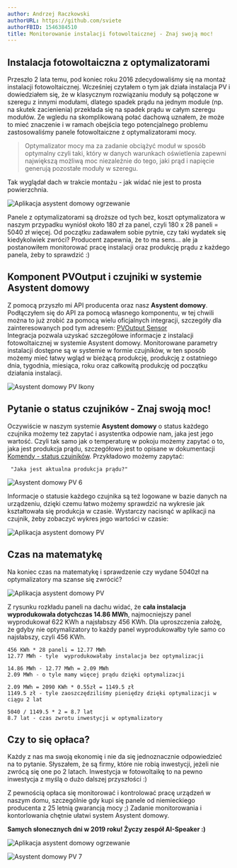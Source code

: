 ```yaml
---
author: Andrzej Raczkowski
authorURL: https://github.com/sviete
authorFBID: 1546384510
title: Monitorowanie instalacji fotowoltaicznej - Znaj swoją moc!
---
```


## Instalacja fotowoltaiczna z optymalizatorami


Przeszło 2 lata temu, pod koniec roku 2016 zdecydowaliśmy się na montaż instalacji fotowoltaicznej. Wcześniej czytałem o tym jak działa instalacja PV i dowiedziałem się, że w klasycznym rozwiązaniu moduły są połączone w szeregu z innymi modułami, dlatego spadek prądu na jednym module (np. na skutek zacienienia) przekłada się na spadek prądu w całym szeregu modułów. Ze wgledu na skomplikowaną połać dachową uznałem, że może to mieć znaczenie i w ramach obejścia tego potencjalnego problemu zastosowaliśmy panele fotowoltaiczne z optymalizatorami mocy.

<!--truncate-->

> Optymalizator mocy ma za zadanie obciążyć moduł w sposób optymalny czyli taki, który w danych warunkach oświetlenia zapewni największą możliwą moc niezależnie do tego, jaki prąd i napięcie generują pozostałe moduły w szeregu.

Tak wyglądał dach w trakcie montażu - jak widać nie jest to prosta powierzchnia.


![Aplikacja asystent domowy ogrzewanie](/img/en/blog/201901/pv2.jpg)

Panele z optymalizatorami są droższe od tych bez, koszt optymalizatora w naszym przypadku wyniósł około 180 zł za panel, czyli 180 x 28 paneli = 5040 zł więcej. Od początku zadawałem sobie pytnie, czy taki wydatek się kiedykolwiek zwróci? Producent zapewnia, że to ma sens... ale ja postanowiłem monitorować pracę instalacji oraz produkcję prądu z każdego panela, żeby to sprawdzić :)

## Komponent PVOutput i czujniki w systemie Asystent domowy

Z pomocą przyszło mi API producenta oraz nasz **Asystent domowy**. Podłączyłem się do API za pomocą własnego komponentu, w tej chwili można to już zrobić za pomocą wielu oficjalnych integracji, szczegóły dla zainteresowanych pod tym adresem: <a href="https://www.home-assistant.io/components/sensor.pvoutput/" target="_blank">PVOutput Sensor</a>  
Integracja pozwala uzyskać szczegółowe informacje z instalacji fotowoltaicznej w systemie Asystent domowy. Monitorowane parametry instalacji dostępne są w systemie w formie czujników, w ten sposób możemy mieć łatwy wgląd w bieżącą produkcję, produkcję z ostatniego dnia, tygodnia, miesiąca, roku oraz całkowitą produkcję od początku działania instalacji.


![Asystent domowy PV Ikony](/img/en/blog/201901/pv_icons.png)


## Pytanie o status czujników - Znaj swoją moc!

Oczywiście w naszym systemie **Asystent domowy** o status każdego czujnika możemy też zapytać i asystentka odpowie nam, jaka jest jego wartość. Czyli tak samo jak o temperaturę w pokoju możemy zapytać o to, jaka jest produkcja prądu, szczegółowo jest to opisane w dokumentacji [Komendy - status czujników](/docs/ais_app_assistent_commands#status-czujnikow). Przykładowo możemy zapytać:


```text
 "Jaka jest aktualna produkcja prądu?"
 ```

 ![Asystent domowy PV 6](/img/en/blog/201901/pv6.png)


Informacje o statusie każdego czujnika są też logowane w bazie danych na urządzeniu, dzięki czemu łatwo możemy sprawdzić na wykresie jak kształtowała się produkcja w czasie. Wystarczy nacisnąć w aplikacji na czujnik, żeby zobaczyć wykres jego wartości w czasie:

![Aplikacja asystent domowy PV](/img/en/blog/201901/pv8.png)



## Czas na matematykę
Na koniec czas na matematykę i sprawdzenie czy wydane 5040zł na optymalizatory ma szanse się zwrócić?


![Aplikacja asystent domowy PV](/img/en/blog/201901/pv4.png)

Z rysunku rozkładu paneli na dachu widać, że **cała instalacja wyprodukowała dotychczas 14.86 MWh**, najmocniejszy panel wyprodukował 622 KWh a najsłabszy 456 KWh.
Dla uproszczenia założę, że gdyby nie optymalizatory to każdy panel wyprodukowałby tyle samo co najsłabszy, czyli 456 KWh.

```text
456 KWh * 28 paneli = 12.77 MWh
12.77 MWh - tyle  wyprodukowałaby instalacja bez optymalizacji

14.86 MWh - 12.77 MWh = 2.09 MWh
2.09 MWh - o tyle mamy więcej prądu dzięki optymalizacji

2.09 MWh = 2090 KWh * 0.55zł = 1149.5 zł
1149.5 zł - tyle zaoszczędziliśmy pieniędzy dzięki optymalizacji w ciągu 2 lat

5040 / 1149.5 * 2 = 8.7 lat
8.7 lat - czas zwrotu inwestycji w optymalizatory
 ```

 ## Czy to się opłaca?
Każdy z nas ma swoją ekonomię i nie da się jednoznacznie odpowiedzieć na to pytanie. Słyszałem, że są firmy, które nie robią inwestycji, jeżeli nie zwrócą się one po 2 latach. Inwestycja w fotowoltaikę to na pewno inwestycja z myślą o dużo dalszej przyszłości :)

Z pewnością opłaca się monitorować i kontrolować pracę urządzeń w naszym domu, szczególnie gdy kupi się panele od niemieckiego producenta z 25 letnią gwarancją mocy ;)
Zadanie monitorowania i kontorlowania chętnie ułatwi system Asystent domowy.

**Samych słonecznych dni w 2019 roku! Życzy zespół AI-Speaker :)**





![Aplikacja asystent domowy ogrzewanie](/img/en/blog/201901/pv1.jpg)

![Asystent domowy PV 7](/img/en/blog/201901/pv7.png)

